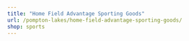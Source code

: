 ```yaml
---
title: "Home Field Advantage Sporting Goods"
url: /pompton-lakes/home-field-advantage-sporting-goods/
shop: sports
---
```

